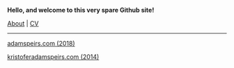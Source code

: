 **Hello, and welcome to this very spare Github site!** 

[About](https://adamspeirs.github.io/about.html) | [CV](https://adamspeirs.github.io/cv.html) 

---

[adamspeirs.com (2018)](https://web.archive.org/web/20180710232040/https://adamspeirs.com/ "retired to web.archive.org")

[kristoferadamspeirs.com (2014)](https://web.archive.org/web/20140517214113/http://kristoferadamspeirs.com/ "retired to web.archive.org")
